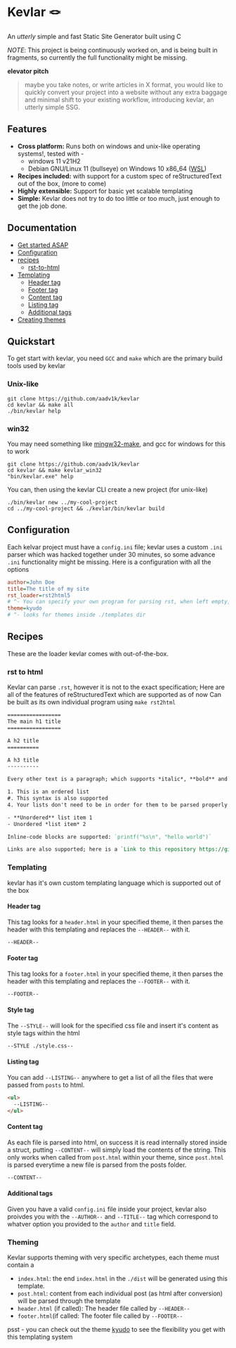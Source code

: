 # Kevlar 🪢

An _utterly_ simple and fast Static Site Generator built using C

_NOTE_: This project is being continuously worked on, and is being built in fragments, so currently the full functionality might be missing.

**elevator pitch**

> maybe you take notes, or write articles in X format, you would like to quickly convert your project into a website without any extra baggage and minimal shift to your existing workflow, introducing kevlar, an utterly simple SSG.

## Features

- **Cross platform:** Runs both on windows and unix-like operating systems!, tested with -
  - windows 11 v21H2
  - Debian GNU/Linux 11 (bullseye) on Windows 10 x86_64 ([WSL](https://learn.microsoft.com/en-us/windows/wsl/))
- **Recipes included:** with support for a custom spec of reStructuredText out of the box, (more to come)
- **Highly extensible:** Support for basic yet scalable templating
- **Simple:** Kevlar does not try to do too little or too much, just enough to get the job done.

## Documentation

- [Get started ASAP](#quickstart)
- [Configuration](#configuration)
- [recipes](#recipes)
  - [rst-to-html](#rst-to-html)
- [Templating](#templating)
  - [Header tag](#header-tag)
  - [Footer tag](#footer-tag)
  - [Content tag](#content-tag)
  - [Listing tag](#listing-tag)
  - [Additional tags](#additional-tags)
- [Creating themes](#theming)

## Quickstart

To get start with kevlar, you need `GCC` and `make` which are the primary build tools used by kevlar

### Unix-like

```shell
git clone https://github.com/aadv1k/kevlar
cd kevlar && make all
./bin/kevlar help
```

### win32

You may need something like [mingw32-make](https://sourceforge.net/projects/mingw/files/MinGW/Extension/make/mingw32-make-3.80-3/), and gcc for windows for this to work

```shell
git clone https://github.com/aadv1k/kevlar
cd kevlar && make kevlar_win32
"bin/kevlar.exe" help
```

You can, then using the kevlar CLI create a new project (for unix-like)

```shell
./bin/kevlar new ../my-cool-project
cd ../my-cool-project && ./kevlar/bin/kevlar build
```

## Configuration

Each kelvar project must have a `config.ini` file; kevlar uses a custom `.ini` parser which was hacked together under 30 minutes, so some advance `.ini` functionality might be missing. Here is a configuration with all the options

```ini
author=John Doe
title=The title of my site
rst_loader=rst2html5
# ^- You can specify your own program for parsing rst, when left empty, default will be used
theme=kyudo
# ^- looks for themes inside ./templates dir
```

## Recipes

These are the loader kevlar comes with out-of-the-box.

### rst to html

Kevlar can parse `.rst`, however it is not to the exact specification; Here are all of the features of reStructuredText which are supported as of now Can be built as its own individual program using `make rst2html`

```rst
=================
The main h1 title
=================

A h2 title
==========

A h3 title
----------

Every other text is a paragraph; which supports *italic*, **bold** and ***bold italic*** text.

1. This is an ordered list
#. This syntax is also supported
4. Your lists don't need to be in order for them to be parsed properly

- **Unordered** list item 1
- Unordered *list item* 2

Inline-code blocks are supported: `printf("%s\n", "hello world")`

Links are also supported; here is a `Link to this repository https://github.com/aadv1k/kevlar`_
```

### Templating

kevlar has it's own custom templating language which is supported out of the box

#### Header tag

This tag looks for a `header.html` in your specified theme, it then parses the header with this templating and replaces the `--HEADER--` with it.

```html
--HEADER--
```

#### Footer tag

This tag looks for a `footer.html` in your specified theme, it then parses the header with this templating and replaces the `--FOOTER--` with it.

```html
--FOOTER--
```

#### Style tag

The `--STYLE--` will look for the specified css file and insert it's content as style tags within the html

```html
--STYLE ./style.css--
```

#### Listing tag

You can add `--LISTING--` anywhere to get a list of all the files that were passed from `posts` to html.

```html
<ul>
  --LISTING--
</ul>
```

#### Content tag

As each file is parsed into html, on success it is read internally stored inside a struct, putting `--CONTENT--` will simply load the contents of the string.
This only works when called from `post.html` within your theme, since `post.html` is parsed everytime a new file is parsed from the posts folder.

```html
--CONTENT--
```

#### Additional tags

Given you have a valid `config.ini` file inside your project, kevlar also proivdes you with the `--AUTHOR--` and `--TITLE--` tag which correspond to whatver option you provided to the `author` and `title` field.

### Theming

Kevlar supports theming with very specific archetypes, each theme must contain a

- `index.html`: the end `index.html` in the `./dist` will be generated using this template.
- `post.html`: content from each individual post (as html after conversion) will be parsed through the template
- `header.html` (if called): The header file called by `--HEADER--`
- `footer.html`(if called: The footer file called by `--FOOTER--`

psst - you can check out the theme [kyudo](https://github.com/aadv1k/kyudo) to see the flexibility you get with this templating system
